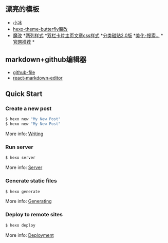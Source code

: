 
## 漂亮的模板
* [小冰](https://zfe.space/)
* [hexo-theme-butterfly魔改](https://yangchaoyi.vip/)
* [魔改](https://yangchaoyi.vip/)
*[两列样式](https://github.com/6616/Butterfly-double-row-display)
*[双栏卡片主页文章css样式](https://zfe.space/post/52914.html)
*[分类磁贴2.0版](https://zfe.space/post/43636.html)
*[美化-搜索...](http://soultop.top/2020/04/19/Butterfly-%E4%B8%BB%E9%A2%98%E7%BE%8E%E5%8C%96/)
*[官网推荐](https://butterfly.js.org/posts/7670b080/)
*[]()

## markdown+github编辑器
* [github-file](https://www.npmjs.com/package/github-file)
* [react-markdown-editor](https://harrychen0506.github.io/react-markdown-editor-lite/)


## Quick Start

### Create a new post

``` bash
$ hexo new "My New Post"
$ hexo new "My New Post"
```

More info: [Writing](https://hexo.io/docs/writing.html)

### Run server

``` bash
$ hexo server
```

More info: [Server](https://hexo.io/docs/server.html)

### Generate static files

``` bash
$ hexo generate
```

More info: [Generating](https://hexo.io/docs/generating.html)

### Deploy to remote sites

``` bash
$ hexo deploy
```

More info: [Deployment](https://hexo.io/docs/one-command-deployment.html)
